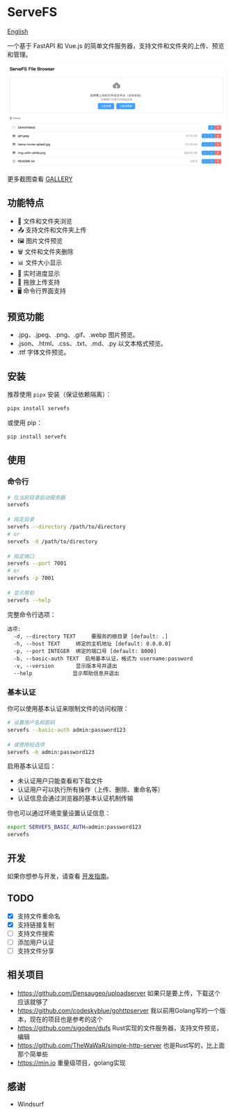 # ServeFS

[English](README_EN.md)

一个基于 FastAPI 和 Vue.js 的简单文件服务器，支持文件和文件夹的上传、预览和管理。

![screenshot](docs/servefs.png)

更多截图查看 [GALLERY](GALERY.md)

## 功能特点

- 📁 文件和文件夹浏览
- 📤 支持文件和文件夹上传
- 🖼️ 图片文件预览
- 🗑️ 文件和文件夹删除
- 📊 文件大小显示
- 🔄 实时进度显示
- 💫 拖放上传支持
- 🖥️ 命令行界面支持

## 预览功能

- .jpg、.jpeg、.png、.gif、.webp 图片预览。
- .json、.html、.css、.txt、.md、.py 以文本格式预览。
- .ttf 字体文件预览。

## 安装

推荐使用 `pipx` 安装（保证依赖隔离）：

```bash
pipx install servefs
```

或使用 pip：

```bash
pip install servefs
```

## 使用

### 命令行

```bash
# 在当前目录启动服务器
servefs

# 指定目录
servefs --directory /path/to/directory
# or
servefs -d /path/to/directory

# 指定端口
servefs --port 7001
# or
servefs -p 7001

# 显示帮助
servefs --help
```

完整命令行选项：

```
选项:
  -d, --directory TEXT     要服务的根目录 [default: .]
  -h, --host TEXT     绑定的主机地址 [default: 0.0.0.0]
  -p, --port INTEGER  绑定的端口号 [default: 8000]
  -b, --basic-auth TEXT  启用基本认证，格式为 username:password
  -v, --version       显示版本号并退出
  --help             显示帮助信息并退出
```

### 基本认证

你可以使用基本认证来限制文件的访问权限：

```bash
# 设置用户名和密码
servefs --basic-auth admin:password123

# 或使用短选项
servefs -b admin:password123
```

启用基本认证后：
- 未认证用户只能查看和下载文件
- 认证用户可以执行所有操作（上传、删除、重命名等）
- 认证信息会通过浏览器的基本认证机制传输

你也可以通过环境变量设置认证信息：

```bash
export SERVEFS_BASIC_AUTH=admin:password123
servefs
```

## 开发

如果你想参与开发，请查看 [开发指南](DEVELOP.md)。

## TODO

- [x] 支持文件重命名
- [x] 支持链接复制
- [ ] 支持文件搜索
- [ ] 添加用户认证
- [ ] 支持文件分享

## 相关项目
- https://github.com/Densaugeo/uploadserver 如果只是要上传，下载这个应该就够了
- https://github.com/codeskyblue/gohttpserver 我以前用Golang写的一个版本，现在的项目也是参考的这个
- https://github.com/sigoden/dufs Rust实现的文件服务器，支持文件预览，编辑
- https://github.com/TheWaWaR/simple-http-server 也是Rust写的，比上面那个简单些
- https://min.io 重量级项目，golang实现

## 感谢

- Windsurf